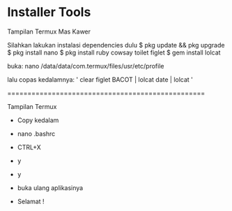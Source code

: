 # Installer Tools
Tampilan Termux Mas Kawer

Silahkan lakukan instalasi dependencies dulu
$ pkg update && pkg upgrade
$ pkg install nano
$ pkg install ruby cowsay toilet figlet
$ gem install lolcat

buka:
nano /data/data/com.termux/files/usr/etc/profile

lalu copas kedalamnya:
'
clear
figlet BACOT | lolcat
date | lolcat
'


=================================================

Tampilan Termux
- Copy kedalam
- nano .bashrc

- CTRL+X
- y
- y
- buka ulang aplikasinya
- Selamat !
